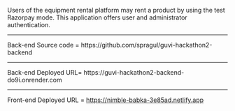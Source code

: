 Users of the equipment rental platform may rent a product by using the test Razorpay mode. This application offers user and administrator authentication.
<hr>
 Back-end Source code = https://github.com/spragul/guvi-hackathon2-backend
 <hr>
Back-end Deployed URL= https://guvi-hackathon2-backend-do9i.onrender.com
<hr>

Front-end Deployed URL = https://nimble-babka-3e85ad.netlify.app
